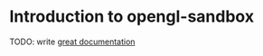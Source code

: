# Introduction to opengl-sandbox

TODO: write [great documentation](http://jacobian.org/writing/what-to-write/)
